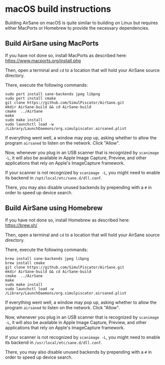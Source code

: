 # macOS build instructions
Building AirSane on macOS is quite similar to building on Linux but
requires either MacPorts or Homebrew to provide the necessary dependencies.

## Build AirSane using MacPorts
If you have not done so, install MacPorts as described here:
https://www.macports.org/install.php

Then, open a terminal and `cd` to a location that will hold your AirSane
source directory.

There, execute the following commands:
```
sudo port install sane-backends jpeg libpng
sudo port install cmake
git clone https://github.com/SimulPiscator/AirSane.git
mkdir AirSane-build && cd AirSane-build
cmake  ../AirSane
make
sudo make install
sudo launchctl load -w /Library/LaunchDaemons/org.simulpiscator.airsaned.plist 
```

If everything went well, a window may pop up, asking whether to allow
the program `airsaned` to listen on the network. Click "Allow".

Now, whenever you plug in an USB scanner that is recognized by `scanimage -L`, 
it will also be available in Apple Image Capture, Preview, and other applications
that rely on Apple's ImageCapture framework.

If your scanner is not recognized by `scanimage -L`, you might need to enable
its backend in `/opt/local/etc/sane.d/dll.conf`.

There, you may also disable unused backends by prepending with a `#` in order
to speed up device search.

## Build AirSane using Homebrew
If you have not done so, install Homebrew as described here:
https://brew.sh/

Then, open a terminal and `cd` to a location that will hold your AirSane
source directory.

There, execute the following commands:
```
brew install sane-backends jpeg libpng
brew install cmake
git clone https://github.com/SimulPiscator/AirSane.git
mkdir AirSane-build && cd AirSane-build
cmake  ../AirSane
make
sudo make install
sudo launchctl load -w /Library/LaunchDaemons/org.simulpiscator.airsaned.plist 
```

If everything went well, a window may pop up, asking whether to allow
the program `airsaned` to listen on the network. Click "Allow".

Now, whenever you plug in an USB scanner that is recognized by `scanimage -L`, 
it will also be available in Apple Image Capture, Preview, and other applications
that rely on Apple's ImageCapture framework.

If your scanner is not recognized by `scanimage -L`, you might need to enable
its backend in `/usr/local/etc/sane.d/dll.conf`.

There, you may also disable unused backends by prepending with a `#` in order
to speed up device search.
